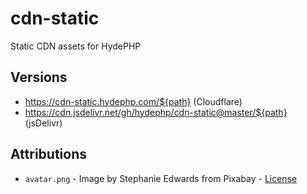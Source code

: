 # cdn-static

Static CDN assets for HydePHP

## Versions

- https://cdn-static.hydephp.com/${path} (Cloudflare)
- https://cdn.jsdelivr.net/gh/hydephp/cdn-static@master/${path} (jsDelivr)


## Attributions

- `avatar.png` - Image by Stephanie Edwards from Pixabay - [License](https://pixabay.com/service/license-summary/)

